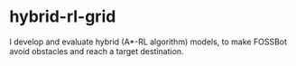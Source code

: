 # hybrid-rl-grid
I develop and evaluate hybrid (A*-RL algorithm) models, to make FOSSBot avoid obstacles and reach a target destination.
